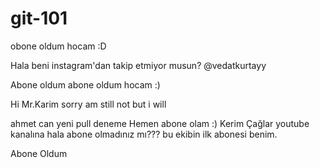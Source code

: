 # git-101

obone oldum hocam :D


Hala beni instagram'dan takip etmiyor musun? @vedatkurtayy

Abone oldum
abone oldum hocam :)

Hi Mr.Karim
sorry am still not 
but i will

ahmet  can yeni pull deneme
Hemen abone olam :)
Kerim Çağlar youtube kanalına hala abone olmadınız mı???
bu ekibin ilk abonesi benim.

Abone Oldum


